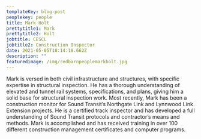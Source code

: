 ```yaml
---
templateKey: blog-post
peoplekey: people
title: Mark Holt
prettytitle1: Mark
prettytitle2: Holt
jobtitle: CESCL
jobtitle2: Construction Inspector
date: 2021-05-05T18:14:18.662Z
description: ""
featuredimage: /img/redbarnpeoplemarkholt.jpg
---
```

<!--StartFragment-->

Mark is versed in both civil infrastructure and structures, with specific expertise in structural inspection. He has a thorough understanding of elevated and tunnel rail systems, specifications, and plans, giving him a solid base for structural inspection work. Most recently, Mark has been a construction monitor for Sound Transit’s Northgate Link and Lynnwood Link Extension projects. He is a certified track inspector and has developed a full understanding of Sound Transit protocols and contractor’s means and methods. Mark is accomplished and has received training in over 100 different construction management certificates and computer programs.

<!--EndFragment-->